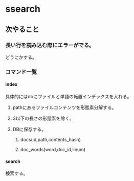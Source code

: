 # ssearch

## 次やること

### 長い行を読み込む際にエラーがでる。

どうにかする。

### コマンド一覧

#### index

具体的にはdbにファイルと単語の転置インデックスを入れる。

1. pathにあるファイルコンテンツを形態素分解する。

2. 3以下の長さの形態素を除く。

3. DBに保存する。

	1. docs(id,path,contents\_hash)

	2. doc_words(word,doc\_id,linum)

#### search

検索する。

